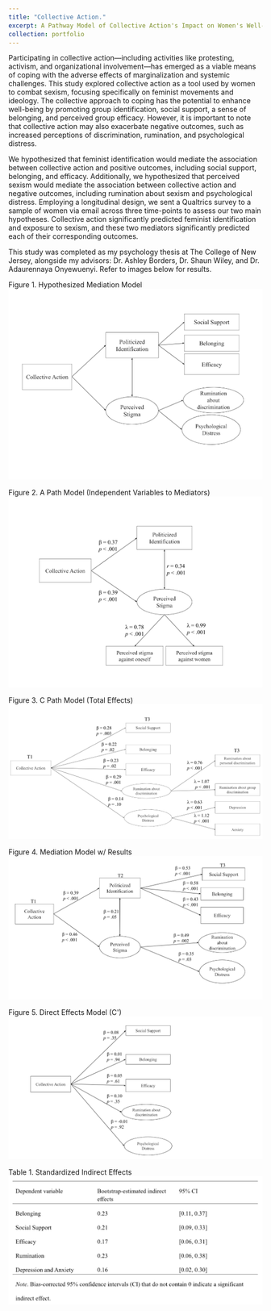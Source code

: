 ```yaml
---
title: "Collective Action."
excerpt: A Pathway Model of Collective Action's Impact on Women's Well-Being<br/><img src='/images/capic.jpg' style="width:400px;">
collection: portfolio
---
```


Participating in collective action—including activities like protesting, activism, and organizational involvement—has emerged as a viable means of coping with the adverse effects of marginalization and systemic challenges. This study explored collective action as a tool used by women to combat sexism, focusing specifically on feminist movements and ideology. The collective approach to coping has the potential to enhance well-being by promoting group identification, social support, a sense of belonging, and perceived group efficacy. However, it is important to note that collective action may also exacerbate negative outcomes, such as increased perceptions of discrimination, rumination, and psychological distress.

We hypothesized that feminist identification would mediate the association between collective action and positive outcomes, including social support, belonging, and efficacy. Additionally, we hypothesized that perceived sexism would mediate the association between collective action and negative outcomes, including rumination about sexism and psychological distress. Employing a longitudinal design, we sent a Qualtrics survey to a sample of women via email across three time-points to assess our two main hypotheses. Collective action significantly predicted feminist identification and exposure to sexism, and these two mediators significantly predicted each of their corresponding outcomes. 

This study was completed as my psychology thesis at The College of New Jersey, alongside my advisors: Dr. Ashley Borders, Dr. Shaun Wiley, and Dr. Adaurennaya Onyewuenyi. Refer to images below for results.

Figure 1. Hypothesized Mediation Model
![Alt text](/images/unnamed.png)

Figure 2. A Path Model (Independent Variables to Mediators)
![Alt text](/images/ivtodv.png)

Figure 3. C Path Model (Total Effects)
![Alt text](/images/toteff.png)

Figure 4. Mediation Model w/ Results
![Alt text](/images/med.png)

Figure 5. Direct Effects Model (C')
![Alt text](/images/cp.png)

Table 1. Standardized Indirect Effects
![Alt text](/images/tab.png)


